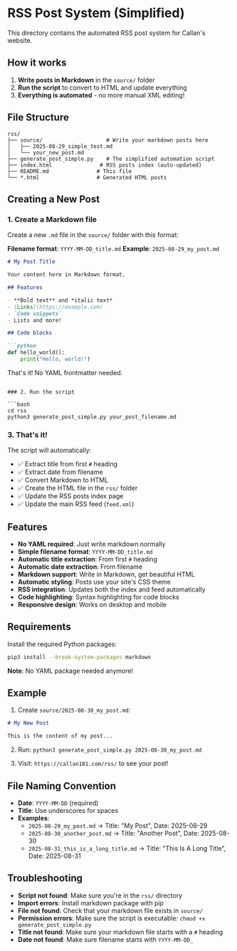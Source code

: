 # RSS Post System (Simplified)

This directory contains the automated RSS post system for Callan's website.

## How it works

1. **Write posts in Markdown** in the `source/` folder
2. **Run the script** to convert to HTML and update everything
3. **Everything is automated** - no more manual XML editing!

## File Structure

```
rss/
├── source/                    # Write your markdown posts here
│   ├── 2025-08-29_simple_test.md
│   └── your_new_post.md
├── generate_post_simple.py    # The simplified automation script
├── index.html               # RSS posts index (auto-updated)
├── README.md               # This file
└── *.html                  # Generated HTML posts
```

## Creating a New Post

### 1. Create a Markdown file

Create a new `.md` file in the `source/` folder with this format:

**Filename format**: `YYYY-MM-DD_title.md`
**Example**: `2025-08-29_my_post.md`

```markdown
# My Post Title

Your content here in Markdown format.

## Features

- **Bold text** and *italic text*
- [Links](https://example.com)
- `Code snippets`
- Lists and more!

## Code blocks

```python
def hello_world():
    print("Hello, world!")
```

That's it! No YAML frontmatter needed.
```

### 2. Run the script

```bash
cd rss
python3 generate_post_simple.py your_post_filename.md
```

### 3. That's it!

The script will automatically:
- ✅ Extract title from first `#` heading
- ✅ Extract date from filename
- ✅ Convert Markdown to HTML
- ✅ Create the HTML file in the `rss/` folder
- ✅ Update the RSS posts index page
- ✅ Update the main RSS feed (`feed.xml`)

## Features

- **No YAML required**: Just write markdown normally
- **Simple filename format**: `YYYY-MM-DD_title.md`
- **Automatic title extraction**: From first `#` heading
- **Automatic date extraction**: From filename
- **Markdown support**: Write in Markdown, get beautiful HTML
- **Automatic styling**: Posts use your site's CSS theme
- **RSS integration**: Updates both the index and feed automatically
- **Code highlighting**: Syntax highlighting for code blocks
- **Responsive design**: Works on desktop and mobile

## Requirements

Install the required Python packages:

```bash
pip3 install --break-system-packages markdown
```

**Note**: No YAML package needed anymore!

## Example

1. Create `source/2025-08-30_my_post.md`:
```markdown
# My New Post

This is the content of my post...
```

2. Run: `python3 generate_post_simple.py 2025-08-30_my_post.md`

3. Visit: `https://callan101.com/rss/` to see your post!

## File Naming Convention

- **Date**: `YYYY-MM-DD` (required)
- **Title**: Use underscores for spaces
- **Examples**:
  - `2025-08-29_my_post.md` → Title: "My Post", Date: 2025-08-29
  - `2025-08-30_another_post.md` → Title: "Another Post", Date: 2025-08-30
  - `2025-08-31_this_is_a_long_title.md` → Title: "This Is A Long Title", Date: 2025-08-31

## Troubleshooting

- **Script not found**: Make sure you're in the `rss/` directory
- **Import errors**: Install markdown package with pip
- **File not found**: Check that your markdown file exists in `source/`
- **Permission errors**: Make sure the script is executable: `chmod +x generate_post_simple.py`
- **Title not found**: Make sure your markdown file starts with a `#` heading
- **Date not found**: Make sure filename starts with `YYYY-MM-DD_`

